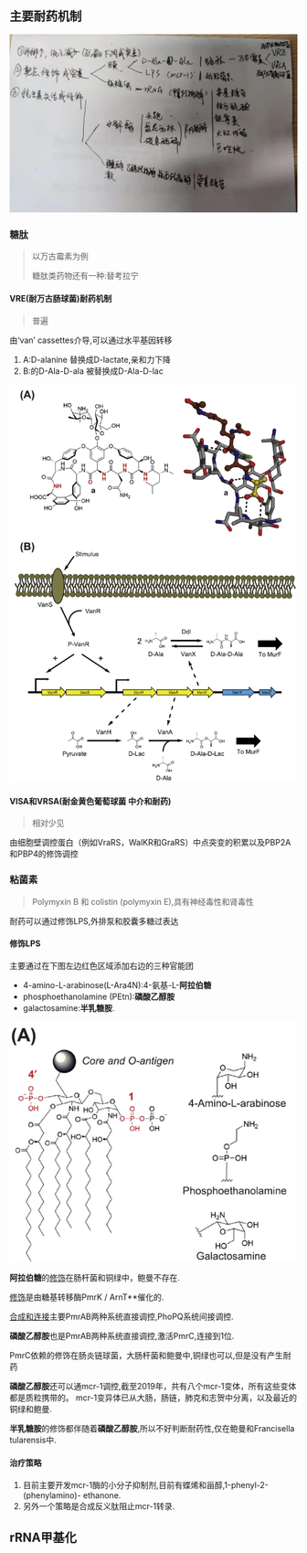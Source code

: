 ## 主要耐药机制

![image-20200624171508885](../../picture/image-20200624171508885.png)

### 糖肽

> 以万古霉素为例
>
> 糖肽类药物还有一种:替考拉宁

#### VRE(耐万古肠球菌)耐药机制

> 普遍

由‘van’ cassettes介导,可以通过水平基因转移

1. A:D-alanine  替换成D-lactate,亲和力下降
2. B:的D-Ala-D-ala 被替换成D-Ala-D-lac

![image-20200624160523806](../../picture/image-20200624160523806.png)

#### VISA和VRSA(耐金黄色葡萄球菌 中介和耐药)

> 相对少见

由细胞壁调控蛋白（例如VraRS，WalKR和GraRS）中点突变的积累以及PBP2A和PBP4的修饰调控

### 粘菌素

> Polymyxin B 和 colistin (polymyxin E),具有神经毒性和肾毒性

耐药可以通过修饰LPS,外排泵和胶囊多糖过表达

#### 修饰LPS

主要通过在下图左边红色区域添加右边的三种官能团

- 4-amino-L-arabinose(L-Ara4N):4-氨基-L-**阿拉伯糖**
- phosphoethanolamine (PEtn):**磷酸乙醇胺**
- galactosamine:**半乳糖胺**.

![image-20200624163314682](../../picture/image-20200624163314682.png)

**阿拉伯糖**的<u>修饰</u>在肠杆菌和铜绿中，鲍曼不存在.

<u>修饰</u>是由糖基转移酶PmrK / ArnT**催化的.

<u>合成和连接</u>主要PmrAB两种系统直接调控,PhoPQ系统间接调控.

**磷酸乙醇胺**也是PmrAB两种系统直接调控,激活PmrC,连接到1位.

PmrC依赖的修饰在肠炎链球菌，大肠杆菌和鲍曼中,铜绿也可以,但是没有产生耐药

**磷酸乙醇胺**还可以通mcr-1调控,截至2019年，共有八个mcr-1变体，所有这些变体都是质粒携带的。 mcr-1变异体已从大肠，肠链，肺克和志贺中分离，以及最近的铜绿和鲍曼.

**半乳糖胺**的修饰都伴随着**磷酸乙醇胺**,所以不好判断耐药性,仅在鲍曼和Francisella tularensis中.

#### 治疗策略

1. 目前主要开发mcr-1酶的小分子抑制剂,目前有蝶烯和甾醇,1-phenyl-2-(phenylamino)-
   ethanone.
2. 另外一个策略是合成反义肽阻止mcr-1转录.

## rRNA甲基化